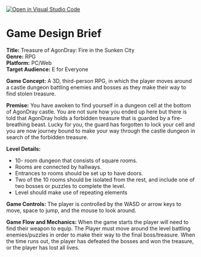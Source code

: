[![Open in Visual Studio Code](https://classroom.github.com/assets/open-in-vscode-c66648af7eb3fe8bc4f294546bfd86ef473780cde1dea487d3c4ff354943c9ae.svg)](https://classroom.github.com/online_ide?assignment_repo_id=8402973&assignment_repo_type=AssignmentRepo)
# Game Design Brief
**Title:** Treasure of AgonDray: Fire in the Sunken City  
**Genre:** RPG  
**Platform:** PC/Web  
**Target Audience:** E for Everyone  

**Game Concept:** A 3D, third-person RPG, in which the player moves around a castle dungeon battling enemies and bosses as they make their way to find stolen treasure.

**Premise:** You have awoken to find yourself in a dungeon cell at the bottom of AgonDray castle. You are not sure how you ended up here but there is told that AgonDray holds a forbidden treasure that is guarded by a fire-breathing beast. Lucky for you, the guard has forgotten to lock your cell and you are now journey bound to make your way through the castle dungeon in search of the forbidden treasure.

**Level Details:**
- 10- room dungeon that consists of square rooms.
- Rooms are connected by hallways.
- Entrances to rooms should be set up to have doors.
- Two of the 10 rooms should be isolated from the rest, and include one of two bosses or puzzles to complete the level.
- Level should make use of repeating elements

**Game Controls:** The player is controlled by the WASD or arrow keys to move, space to jump, and the mouse to look around.

**Game Flow and Mechanics:** When the game starts the player will need to find their weapon to equip. The Player must move around the level battling enemies/puzzles in order to make their way to the final boss/treasure. When the time runs out, the player has defeated the bosses and won the treasure, or the player has lost all lives.
